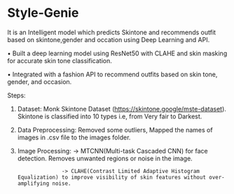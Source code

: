 # Style-Genie
It is an Intelligent model which predicts Skintone and recommends outfit based on skintone,gender and occation using Deep Learning and API.

• Built a deep learning model using ResNet50 with CLAHE and skin masking for accurate 
skin tone classification. 

• Integrated with a fashion API to recommend outfits based on skin tone, gender, and 
occasion. 

Steps:
1) Dataset: Monk Skintone Dataset (https://skintone.google/mste-dataset). Skintone is classified into 10 types i.e, from Very fair to Darkest.
2) Data Preprocessing: Removed some outliers, Mapped the names of images in .csv file to the images folder.
3) Image Processing: -> MTCNN(Multi-task Cascaded CNN) for face detection. Removes unwanted regions or noise in the image.
   
                     -> CLAHE(Contrast Limited Adaptive Histogram Equalization) to improve visibility of skin features without over-amplifying noise.
